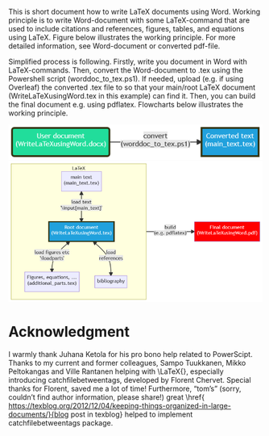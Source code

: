 This is short document how to write LaTeX documents using Word. Working principle is to write Word-document with some LaTeX-command that are used to include citations and references, figures, tables, and equations using LaTeX. Figure below illustrates the working principle. For more detailed information, see Word-document or converted pdf-file.

Simplified process is following. Firstly, write you document in Word with LaTeX-commands. Then, convert the Word-document to .tex using the Powershell script (worddoc_to_tex.ps1). If needed, upload (e.g. if using Overleaf) the converted .tex file to so that your main/root LaTeX document (WriteLaTeXusingWord.tex in this example) can find it. Then, you can build the final document e.g. using pdflatex. Flowcharts below illustrates the working principle.

![flowchart](figs/flowchart1.png)
![flowchart](figs/flowchart2.png)


# Acknowledgment
I warmly thank Juhana Ketola for his pro bono help related to PowerScipt. Thanks to my current and former colleagues, Sampo Tuukkanen, Mikko Peltokangas and Ville Rantanen helping with \LaTeX{}, especially introducing catchfilebetweentags,  developed by Florent Chervet. Special thanks for Florent, saved me a lot of time! Furthermore,  “tom’s” (sorry, couldn’t find author information, please share!) great \href{ https://texblog.org/2012/12/04/keeping-things-organized-in-large-documents/}{blog post in texblog} helped to implement catchfilebetweentags package.
